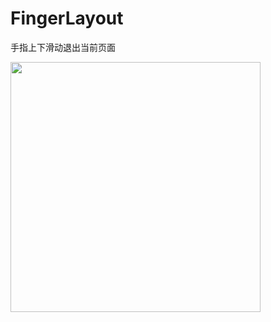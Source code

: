 # FingerLayout
手指上下滑动退出当前页面

<img src = "https://github.com/itfengan/FingerLayout/blob/master/app/src/main/screenshot/demo.gif" width = "400"/>
